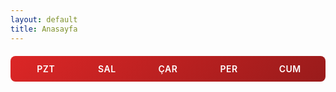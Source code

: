 ```yaml
---
layout: default
title: Anasayfa
---
```


<style>
  .calendar-container {
    margin: 20px 0;
  }
  
  .calendar-header {
    display: grid;
    grid-template-columns: repeat(5, 1fr);
    gap: 8px;
    margin-bottom: 20px;
    padding: 12px;
    background: linear-gradient(135deg, #dc2626 0%, #991b1b 100%);
    border-radius: 8px;
  }
  
  .calendar-header .day-name {
    text-align: center;
    font-weight: 600;
    font-size: 14px;
    color: white;
    text-transform: uppercase;
    letter-spacing: 0.5px;
  }
  
  .calendar-grid {
    display: grid;
    grid-template-columns: repeat(5, 1fr);
    gap: 8px;
    margin-bottom: 15px;
  }
  
  .day-cell {
    min-height: 90px;
    border: 2px solid #e1e4e8;
    border-radius: 8px;
    padding: 12px;
    background: #fafbfc;
    transition: all 0.2s ease;
    display: flex;
    align-items: center;
    justify-content: center;
  }
  
  .day-cell.has-post {
    background: white;
    border-color: #dc2626;
    cursor: pointer;
    position: relative;
    padding: 0;
  }
  
  .day-cell.has-post.most-recent::before {
    content: '';
    position: absolute;
    top: 8px;
    right: 8px;
    width: 8px;
    height: 8px;
    background: #000000;
    border-radius: 50%;
  }
  
  .day-cell.has-post:hover {
    background: linear-gradient(135deg, #fee2e2 0%, #fecaca 100%);
    box-shadow: 0 4px 8px rgba(220, 38, 38, 0.2);
    transform: translateY(-2px);
  }
  
  .day-cell.empty {
    background: transparent;
    border: none;
  }
  
  .day-content {
    width: 100%;
    height: 100%;
    display: flex;
    align-items: center;
    justify-content: center;
  }
  
  .day-content a {
    color: #dc2626;
    text-decoration: none;
    font-size: 16px;
    font-weight: 600;
    display: flex;
    align-items: center;
    justify-content: center;
    width: 100%;
    height: 100%;
    padding: 12px;
    text-align: center;
  }
  
  .day-content a:hover {
    text-decoration: none;
  }
  
  @media (max-width: 768px) {
    .calendar-grid {
      grid-template-columns: 1fr;
    }
    .calendar-header {
      display: none;
    }
    .day-cell {
      min-height: 60px;
    }
  }
</style>

<div class="calendar-container">
  <div class="calendar-header">
    <div class="day-name">Pzt</div>
    <div class="day-name">Sal</div>
    <div class="day-name">Çar</div>
    <div class="day-name">Per</div>
    <div class="day-name">Cum</div>
  </div>
  
  <div id="calendar-content"></div>
</div>

<script>
document.addEventListener('DOMContentLoaded', function() {
  const posts = [
    {% for post in site.posts %}
    {
      url: '{{ post.url }}',
      title: '{{ post.title | escape }}',
      dateFromUrl: '{{ post.url }}'.match(/\/(\d{4})\/(\d{2})\/(\d{2})\//),
    }{% unless forloop.last %},{% endunless %}
    {% endfor %}
  ];
  
  // Process posts to extract proper dates from URLs
  posts.forEach(post => {
    if (post.dateFromUrl) {
      const [, year, month, day] = post.dateFromUrl;
      post.date = new Date(parseInt(year), parseInt(month) - 1, parseInt(day));
    }
  });
  
  // Filter out posts without valid dates
  const validPosts = posts.filter(p => p.date);
  
  // Group posts by date string
  const postsByDate = {};
  validPosts.forEach(post => {
    const year = post.date.getFullYear();
    const month = String(post.date.getMonth() + 1).padStart(2, '0');
    const day = String(post.date.getDate()).padStart(2, '0');
    const dateKey = `${year}-${month}-${day}`;
    postsByDate[dateKey] = post;
  });
  
  // Sort posts by date (newest first)
  validPosts.sort((a, b) => b.date - a.date);
  
  if (validPosts.length === 0) return;
  
  // Find the most recent post date for marking
  const mostRecentPostDate = validPosts[0].date;
  const mostRecentKey = `${mostRecentPostDate.getFullYear()}-${String(mostRecentPostDate.getMonth() + 1).padStart(2, '0')}-${String(mostRecentPostDate.getDate()).padStart(2, '0')}`;
  
  const startDate = new Date(validPosts[validPosts.length - 1].date);
  const endDate = new Date(validPosts[0].date);
  
  // Add a few days buffer to make sure we capture all weeks
  startDate.setDate(startDate.getDate() - 7);
  endDate.setDate(endDate.getDate() + 7);
  
  let currentDate = new Date(startDate);
  const calendarContent = document.getElementById('calendar-content');
  const allWeeks = [];
  
  // Find the Monday of the week containing startDate
  const dayOfWeek = currentDate.getDay();
  const daysToMonday = dayOfWeek === 0 ? 6 : dayOfWeek - 1;
  currentDate.setDate(currentDate.getDate() - daysToMonday);
  
  while (currentDate <= endDate) {
    let weekHtml = '';
    let hasPostsInWeek = false;
    
    // Process week (Monday to Friday)
    for (let i = 0; i < 5; i++) {
      const checkDate = new Date(currentDate);
      checkDate.setDate(checkDate.getDate() + i);
      
      const checkYear = checkDate.getFullYear();
      const checkMonth = String(checkDate.getMonth() + 1).padStart(2, '0');
      const checkDay = String(checkDate.getDate()).padStart(2, '0');
      const dateKey = `${checkYear}-${checkMonth}-${checkDay}`;
      
      const post = postsByDate[dateKey];
      
      if (post) {
        const isMostRecent = dateKey === mostRecentKey;
        weekHtml += `
          <div class="day-cell has-post${isMostRecent ? ' most-recent' : ''}">
            <div class="day-content">
              <a href="${post.url}">${post.title}</a>
            </div>
          </div>`;
        hasPostsInWeek = true;
      } else {
        weekHtml += '<div class="day-cell"></div>';
      }
    }
    
    if (hasPostsInWeek) {
      allWeeks.push('<div class="calendar-grid">' + weekHtml + '</div>');
    }
    
    // Move to next week (Monday)
    currentDate.setDate(currentDate.getDate() + 7);
  }
  
  // Reverse the weeks array to show most recent first
  allWeeks.reverse();
  
  // Add all weeks to the calendar
  calendarContent.innerHTML = allWeeks.join('');
});
</script>